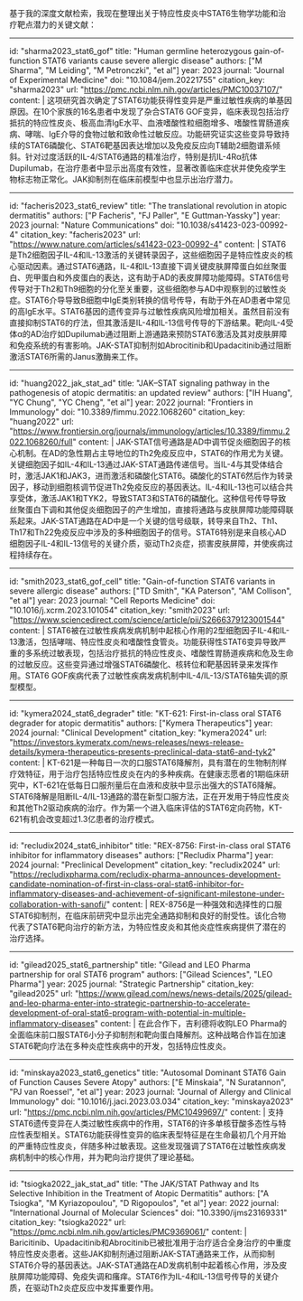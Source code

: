 基于我的深度文献检索，我现在整理出关于特应性皮炎中STAT6生物学功能和治疗靶点潜力的关键文献：

----
id: "sharma2023_stat6_gof"
title: "Human germline heterozygous gain-of-function STAT6 variants cause severe allergic disease"
authors: ["M Sharma", "M Leiding", "M Petronczki", "et al"]
year: 2023
journal: "Journal of Experimental Medicine"
doi: "10.1084/jem.20221755"
citation_key: "sharma2023"
url: "https://pmc.ncbi.nlm.nih.gov/articles/PMC10037107/"
content: |
  这项研究首次确定了STAT6功能获得性变异是严重过敏性疾病的单基因原因。在10个家族的16名患者中发现了杂合STAT6 GOF变异，临床表现包括治疗抵抗的特应性皮炎、极高血清IgE水平、血液嗜酸性粒细胞增多、嗜酸性胃肠道疾病、哮喘、IgE介导的食物过敏和致命性过敏反应。功能研究证实这些变异导致持续的STAT6磷酸化、STAT6靶基因表达增加以及免疫反应向T辅助2细胞谱系倾斜。针对过度活跃的IL-4/STAT6通路的精准治疗，特别是抗IL-4Rα抗体Dupilumab，在治疗患者中显示出高度有效性，显著改善临床症状并使免疫学生物标志物正常化。JAK抑制剂在临床前模型中也显示出治疗潜力。

----
id: "facheris2023_stat6_review"
title: "The translational revolution in atopic dermatitis"
authors: ["P Facheris", "FJ Paller", "E Guttman-Yassky"]
year: 2023
journal: "Nature Communications"
doi: "10.1038/s41423-023-00992-4"
citation_key: "facheris2023"
url: "https://www.nature.com/articles/s41423-023-00992-4"
content: |
  STAT6是Th2细胞因子IL-4和IL-13激活的关键转录因子，这些细胞因子是特应性皮炎的核心驱动因素。通过STAT6通路，IL-4和IL-13直接下调关键皮肤屏障蛋白如丝聚蛋白、兜甲蛋白和外皮蛋白的表达，这有助于AD的表皮屏障功能障碍。STAT6信号传导对于Th2和Th9细胞的分化至关重要，这些细胞参与AD中观察到的过敏性炎症。STAT6介导导致B细胞中IgE类别转换的信号传导，有助于外在AD患者中常见的高IgE水平。STAT6基因的遗传变异与过敏性疾病风险增加相关。虽然目前没有直接抑制STAT6的疗法，但其激活是IL-4和IL-13信号传导的下游结果。靶向IL-4受体α的AD治疗如Dupilumab通过阻断上游通路来预防STAT6激活及其对皮肤屏障和免疫系统的有害影响。JAK-STAT抑制剂如Abrocitinib和Upadacitinib通过阻断激活STAT6所需的Janus激酶来工作。

----
id: "huang2022_jak_stat_ad"
title: "JAK–STAT signaling pathway in the pathogenesis of atopic dermatitis: an updated review"
authors: ["IH Huang", "YC Chung", "YC Cheng", "et al"]
year: 2022
journal: "Frontiers in Immunology"
doi: "10.3389/fimmu.2022.1068260"
citation_key: "huang2022"
url: "https://www.frontiersin.org/journals/immunology/articles/10.3389/fimmu.2022.1068260/full"
content: |
  JAK-STAT信号通路是AD中调节促炎细胞因子的核心机制。在AD的急性期占主导地位的Th2免疫反应中，STAT6的作用尤为关键。关键细胞因子如IL-4和IL-13通过JAK-STAT通路传递信号。当IL-4与其受体结合时，激活JAK1和JAK3，进而激活和磷酸化STAT6。磷酸化的STAT6然后作为转录因子，移动到细胞核调节促进Th2免疫反应的基因表达。IL-4和IL-13也可以结合共享受体，激活JAK1和TYK2，导致STAT3和STAT6的磷酸化。这种信号传导导致丝聚蛋白下调和其他促炎细胞因子的产生增加，直接将通路与皮肤屏障功能障碍联系起来。JAK-STAT通路在AD中是一个关键的信号级联，转导来自Th2、Th1、Th17和Th22免疫反应中涉及的多种细胞因子的信号。STAT6特别是来自核心AD细胞因子IL-4和IL-13信号的关键介质，驱动Th2炎症，损害皮肤屏障，并使疾病过程持续存在。

----
id: "smith2023_stat6_gof_cell"
title: "Gain-of-function STAT6 variants in severe allergic disease"
authors: ["TD Smith", "KA Paterson", "AM Collison", "et al"]
year: 2023
journal: "Cell Reports Medicine"
doi: "10.1016/j.xcrm.2023.101054"
citation_key: "smith2023"
url: "https://www.sciencedirect.com/science/article/pii/S2666379123001544"
content: |
  STAT6被在过敏性疾病发病机制中起核心作用的2型细胞因子IL-4和IL-13激活，包括哮喘、特应性皮炎和嗜酸性食管炎。功能获得性STAT6变异导致严重的多系统过敏表现，包括治疗抵抗的特应性皮炎、嗜酸性胃肠道疾病和危及生命的过敏反应。这些变异通过增强STAT6磷酸化、核转位和靶基因转录来发挥作用。STAT6 GOF疾病代表了过敏性疾病发病机制中IL-4/IL-13/STAT6轴失调的原型模型。

----
id: "kymera2024_stat6_degrader"
title: "KT-621: First-in-class oral STAT6 degrader for atopic dermatitis"
authors: ["Kymera Therapeutics"]
year: 2024
journal: "Clinical Development"
citation_key: "kymera2024"
url: "https://investors.kymeratx.com/news-releases/news-release-details/kymera-therapeutics-presents-preclinical-data-stat6-and-tyk2"
content: |
  KT-621是一种每日一次的口服STAT6降解剂，具有潜在的生物制剂样疗效特征，用于治疗包括特应性皮炎在内的多种疾病。在健康志愿者的1期临床研究中，KT-621在低每日口服剂量后在血液和皮肤中显示出强大的STAT6降解。STAT6降解是阻断IL-4/IL-13通路的潜在新型口服方法，正在开发用于特应性皮炎和其他Th2驱动疾病的治疗。作为第一个进入临床评估的STAT6定向药物，KT-621有机会改变超过1.3亿患者的治疗模式。

----
id: "recludix2024_stat6_inhibitor"
title: "REX-8756: First-in-class oral STAT6 inhibitor for inflammatory diseases"
authors: ["Recludix Pharma"]
year: 2024
journal: "Preclinical Development"
citation_key: "recludix2024"
url: "https://recludixpharma.com/recludix-pharma-announces-development-candidate-nomination-of-first-in-class-oral-stat6-inhibitor-for-inflammatory-diseases-and-achievement-of-significant-milestone-under-collaboration-with-sanofi/"
content: |
  REX-8756是一种强效和选择性的口服STAT6抑制剂，在临床前研究中显示出完全通路抑制和良好的耐受性。该化合物代表了STAT6靶向治疗的新方法，为特应性皮炎和其他炎症性疾病提供了潜在的治疗选择。

----
id: "gilead2025_stat6_partnership"
title: "Gilead and LEO Pharma partnership for oral STAT6 program"
authors: ["Gilead Sciences", "LEO Pharma"]
year: 2025
journal: "Strategic Partnership"
citation_key: "gilead2025"
url: "https://www.gilead.com/news/news-details/2025/gilead-and-leo-pharma-enter-into-strategic-partnership-to-accelerate-development-of-oral-stat6-program-with-potential-in-multiple-inflammatory-diseases"
content: |
  在此合作下，吉利德将收购LEO Pharma的全面临床前口服STAT6小分子抑制剂和靶向蛋白降解剂。这种战略合作旨在加速STAT6靶向疗法在多种炎症性疾病中的开发，包括特应性皮炎。

----
id: "minskaya2023_stat6_genetics"
title: "Autosomal Dominant STAT6 Gain of Function Causes Severe Atopy"
authors: ["E Minskaia", "N Suratannon", "PJ van Roessel", "et al"]
year: 2023
journal: "Journal of Allergy and Clinical Immunology"
doi: "10.1016/j.jaci.2023.03.034"
citation_key: "minskaya2023"
url: "https://pmc.ncbi.nlm.nih.gov/articles/PMC10499697/"
content: |
  支持STAT6遗传变异在人类过敏性疾病中的作用，STAT6的许多单核苷酸多态性与特应性表型相关。STAT6功能获得性变异的临床表型特征是在生命最初几个月开始的严重特应性皮炎，伴随多种过敏表现。这些发现强调了STAT6在过敏性疾病发病机制中的核心作用，并为靶向治疗提供了理论基础。

----
id: "tsiogka2022_jak_stat_ad"
title: "The JAK/STAT Pathway and Its Selective Inhibition in the Treatment of Atopic Dermatitis"
authors: ["A Tsiogka", "M Kyriazopoulou", "D Rigopoulos", "et al"]
year: 2022
journal: "International Journal of Molecular Sciences"
doi: "10.3390/ijms23169331"
citation_key: "tsiogka2022"
url: "https://pmc.ncbi.nlm.nih.gov/articles/PMC9369061/"
content: |
  Baricitinib、Upadacitinib和Abrocitinib已被批准用于治疗适合全身治疗的中重度特应性皮炎患者。这些JAK抑制剂通过阻断JAK-STAT通路来工作，从而抑制STAT6介导的基因表达。JAK-STAT通路在AD发病机制中起着核心作用，涉及皮肤屏障功能障碍、免疫失调和瘙痒。STAT6作为IL-4和IL-13信号传导的关键介质，在驱动Th2炎症反应中发挥重要作用。